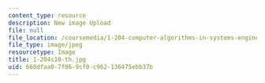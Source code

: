 ```yaml
---
content_type: resource
description: New image Upload
file: null
file_location: /coursemedia/1-204-computer-algorithms-in-systems-engineering-spring-2010/668dfaa07f869cf0c962136475ebb37b_1-204s10-th.jpg
file_type: image/jpeg
resourcetype: Image
title: 1-204s10-th.jpg
uid: 668dfaa0-7f86-9cf0-c962-136475ebb37b
---
```

